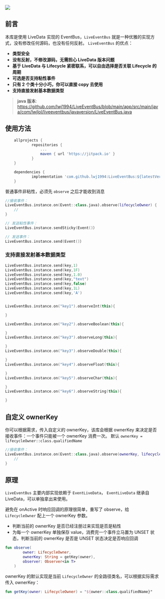[![](https://jitpack.io/v/lwj1994/LiveEventBus.svg)](https://jitpack.io/#lwj1994/LiveEventBus)

## 前言
本库是使用 LiveData 实现的 EventBus，`LiveEventBus` 就是一种优雅的实现方式，没有修改任何源码，也没有任何反射。
`LiveEventBus` 的优点：
* __类型安全__
* __没有反射，不修改源码，无需担心 LiveData 版本问题__
* __基于 LiveData 与 Lifecycle 紧密联系，可以自由选择是否关联 Lifecycle 的周期__
* __可选是否支持粘性事件__
* __只有 2 个类十分小巧，你可以直接 copy 去使用__
* __支持直接发射基本数据类型__

> __java 版本__:  https://github.com/lwj1994/LiveEventBus/blob/main/app/src/main/java/com/lwjlol/liveeventbus/javaversion/LiveEventBus.java

## 使用方法
```gradle
    allprojects {
            repositories {
                ...
                maven { url 'https://jitpack.io' }
            }
    }

	dependencies {
	        implementation 'com.github.lwj1994:LiveEventBus:${latestVersion}'
	}
```


普通事件非粘性，必须先 `observe` 之后才能收到消息
```kotlin
//接收事件：
LiveEventBus.instance.on(Event::class.java).observe(lifecycleOwner) {
    //
}

// 发送粘性事件：
LiveEventBus.instance.sendSticky(Event()）

// 发送事件：
LiveEventBus.instance.send(Event()）

```

### 支持直接发射基本数据类型

```kotlin
LiveEventBus.instance.send(key,1)
LiveEventBus.instance.send(key,1F)
LiveEventBus.instance.send(key,1.0)
LiveEventBus.instance.send(key,"text")
LiveEventBus.instance.send(key,false)
LiveEventBus.instance.send(key,1L)
LiveEventBus.instance.send(key,'A')


LiveEventBus.instance.on("key1").observeInt(this){

}

LiveEventBus.instance.on("key2").observeBoolean(this){

}
LiveEventBus.instance.on("key3").observeLong(this){

}
LiveEventBus.instance.on("key3").observeDouble(this){

}
LiveEventBus.instance.on("key4").observeFloat(this){

}
LiveEventBus.instance.on("key5").observeChar(this){

}
LiveEventBus.instance.on("key6").observeString(this){

}
```

## 自定义 ownerKey
你可以根据需求，传入自定义的 ownerKey，该库会根据 ownerKey 来决定是否接收事件：一个事件只能被一个 ownerKey 消费一次。
默认 `ownerKey = lifecycleOwner::class.qualifiedName`
```kotlin
//接收事件：
LiveEventBus.instance.on(Event::class.java).observe(ownerKey, lifecycleOwner) {
    //
}
```



## 原理
`LiveEventBus` 主要内部实现依赖于 `EventLiveData`， `EventLiveData` 继承自 LiveData，可以单独拿出来使用。

避免在 onActive 时响应回调的原理很简单，重写了 observe，给 `LifecycleOwner` 配上一个 ownerKey 参数。
* 判断当前的 ownerKey 是否已经注册过来实现是否是粘性
* 为每一个 ownerKey 单独保存 value，消费完一个事件立马置为 UNSET 状态，判断当前的 ownerKey 是否是 UNSET 状态决定是否响应回调
```kotlin
fun observe(
        owner: LifecycleOwner,
        ownerKey: String = getKey(owner),
        observer: Observer<in T>
    )
```

ownerKey 的默认实现是当前 `LifecycleOwner` 的全路径类名，可以根据实际需求传入 ownerKey：
```kotlin
fun getKey(owner: LifecycleOwner) = "${owner::class.qualifiedName}"
```

